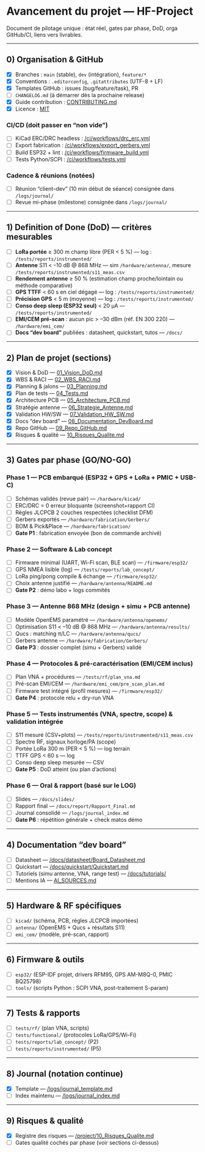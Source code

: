 # Avancement du projet — HF-Project

Document de pilotage unique : état réel, gates par phase, DoD, orga GitHub/CI, liens vers livrables.

---

## 0) Organisation & GitHub
- [x] Branches : `main` (stable), `dev` (intégration), `feature/*`
- [x] Conventions : `.editorconfig`, `.gitattributes` (UTF-8 + LF)
- [x] Templates GitHub : issues (bug/feature/task), PR
- [ ] `CHANGELOG.md` (à démarrer dès la prochaine release)
- [x] Guide contribution : [CONTRIBUTING.md](CONTRIBUTING.md)
- [x] Licence : [MIT](LICENSE)

### CI/CD (doit passer en “non vide”)
- [ ] KiCad ERC/DRC headless : [/ci/workflows/drc_erc.yml](ci/workflows/drc_erc.yml)
- [ ] Export fabrication : [/ci/workflows/export_gerbers.yml](ci/workflows/export_gerbers.yml)
- [ ] Build ESP32 + lint : [/ci/workflows/firmware_build.yml](ci/workflows/firmware_build.yml)
- [ ] Tests Python/SCPI : [/ci/workflows/tests.yml](ci/workflows/tests.yml)

### Cadence & réunions (notées)
- [ ] Réunion “client–dev” (10 min début de séance) consignée dans `/logs/journal/`
- [ ] Revue mi-phase (milestone) consignée dans `/logs/journal/`

---

## 1) Definition of Done (DoD) — critères mesurables
- [ ] **LoRa portée** ≥ 300 m champ libre (PER < 5 %) — log : `/tests/reports/instrumented/`
- [ ] **Antenne** S11 < –10 dB @ 868 MHz — sim `/hardware/antenna/`, mesure `/tests/reports/instrumented/s11_meas.csv`
- [ ] **Rendement antenne** ≥ 50 % (estimation champ proche/lointain ou méthode comparative)
- [ ] **GPS TTFF** < 60 s en ciel dégagé — log : `/tests/reports/instrumented/`
- [ ] **Précision GPS** < 5 m (moyenne) — log : `/tests/reports/instrumented/`
- [ ] **Conso deep sleep (ESP32 seul)** < 20 µA — `/tests/reports/instrumented/`
- [ ] **EMI/CEM pré-scan** : aucun pic > –30 dBm (réf. EN 300 220) — `/hardware/emi_cem/`
- [ ] **Docs “dev board”** publiées : datasheet, quickstart, tutos — `/docs/`

---

## 2) Plan de projet (sections)
- [x] Vision & DoD — [01_Vision_DoD.md](project/01_Vision_DoD.md)
- [x] WBS & RACI — [02_WBS_RACI.md](project/02_WBS_RACI.md)
- [x] Planning & jalons — [03_Planning.md](project/03_Planning.md)
- [x] Plan de tests — [04_Tests.md](project/04_Tests.md)
- [x] Architecture PCB — [05_Architecture_PCB.md](project/05_Architecture_PCB.md)
- [x] Stratégie antenne — [06_Strategie_Antenne.md](project/06_Strategie_Antenne.md)
- [x] Validation HW/SW — [07_Validation_HW_SW.md](project/07_Validation_HW_SW.md)
- [x] Docs “dev board” — [08_Documentation_DevBoard.md](project/08_Documentation_DevBoard.md)
- [x] Repo GitHub — [09_Repo_GitHub.md](project/09_Repo_GitHub.md) 
- [x] Risques & qualité — [10_Risques_Qualite.md](project/10_Risques_Qualite.md)

---

## 3) Gates par phase (GO/NO-GO)

### Phase 1 — PCB embarqué (ESP32 + GPS + LoRa + PMIC + USB-C)
- [ ] Schémas validés (revue pair) — `/hardware/kicad/`
- [ ] ERC/DRC = 0 erreur bloquante (screenshot+rapport CI)
- [ ] Règles JLCPCB 2 couches respectées (checklist DFM)
- [ ] Gerbers exportés — `/hardware/fabrication/Gerbers/`
- [ ] BOM & Pick&Place — `/hardware/fabrication/`
- [ ] **Gate P1** : fabrication envoyée (bon de commande archivé)

### Phase 2 — Software & Lab concept
- [ ] Firmware minimal (UART, Wi-Fi scan, BLE scan) — `/firmware/esp32/`
- [ ] GPS NMEA lisible (log) — `/tests/reports/lab_concept/`
- [ ] LoRa ping/pong compile & échange — `/firmware/esp32/`
- [ ] Choix antenne justifié — `/hardware/antenna/README.md`
- [ ] **Gate P2** : démo labo + logs commités

### Phase 3 — Antenne 868 MHz (design + simu + PCB antenne)
- [ ] Modèle OpenEMS paramétré — `/hardware/antenna/openems/`
- [ ] Optimisation S11 < –10 dB @ 868 MHz — `/hardware/antenna/results/`
- [ ] Qucs : matching π/LC — `/hardware/antenna/qucs/`
- [ ] Gerbers antenne — `/hardware/fabrication/Gerbers/`
- [ ] **Gate P3** : dossier complet (simu + Gerbers) validé

### Phase 4 — Protocoles & pré-caractérisation (EMI/CEM inclus)
- [ ] Plan VNA + procédures — `/tests/rf/plan_vna.md`
- [ ] Pré-scan EMI/CEM — `/hardware/emi_cem/pre_scan_plan.md`
- [ ] Firmware test intégré (profil mesures) — `/firmware/esp32/`
- [ ] **Gate P4** : protocole relu + dry-run VNA

### Phase 5 — Tests instrumentés (VNA, spectre, scope) & validation intégrée
- [ ] S11 mesuré (CSV+plots) — `/tests/reports/instrumented/s11_meas.csv`
- [ ] Spectre RF, signaux horloge/PA (scope)
- [ ] Portée LoRa 300 m (PER < 5 %) — log terrain
- [ ] TTFF GPS < 60 s — log
- [ ] Conso deep sleep mesurée — CSV
- [ ] **Gate P5** : DoD atteint (ou plan d’actions)

### Phase 6 — Oral & rapport (basé sur le LOG)
- [ ] Slides — `/docs/slides/`
- [ ] Rapport final — `/docs/report/Rapport_Final.md`
- [ ] Journal consolidé — `/logs/journal_index.md`
- [ ] **Gate P6** : répétition générale + check matos démo

---

## 4) Documentation “dev board”
- [ ] Datasheet — [/docs/datasheet/Board_Datasheet.md](docs/datasheet/Board_Datasheet.md)
- [ ] Quickstart — [/docs/quickstart/Quickstart.md](docs/quickstart/Quickstart.md)
- [ ] Tutoriels (simu antenne, VNA, range test) — [/docs/tutorials/](docs/tutorials/)
- [ ] Mentions IA — [AI_SOURCES.md](AI_SOURCES.md)

---

## 5) Hardware & RF spécifiques
- [ ] `kicad/` (schéma, PCB, règles JLCPCB importées)
- [ ] `antenna/` (OpenEMS + Qucs + résultats S11)
- [ ] `emi_cem/` (modèle, pré-scan, rapport)

---

## 6) Firmware & outils
- [ ] `esp32/` (ESP-IDF projet, drivers RFM95, GPS AM-M8Q-0, PMIC BQ25798)
- [ ] `tools/` (scripts Python : SCPI VNA, post-traitement S-param)

---

## 7) Tests & rapports
- [ ] `tests/rf/` (plan VNA, scripts)
- [ ] `tests/functional/` (protocoles LoRa/GPS/Wi-Fi)
- [ ] `tests/reports/lab_concept/` (P2)
- [ ] `tests/reports/instrumented/` (P5)

---

## 8) Journal (notation continue)
- [x] Template — [/logs/journal_template.md](logs/journal_template.md)
- [ ] Index maintenu — [/logs/journal_index.md](logs/journal_index.md)

---

## 9) Risques & qualité
- [x] Registre des risques — [/project/10_Risques_Qualite.md](project/10_Risques_Qualite.md)
- [ ] Gates qualité cochés par phase (voir sections ci-dessus)

